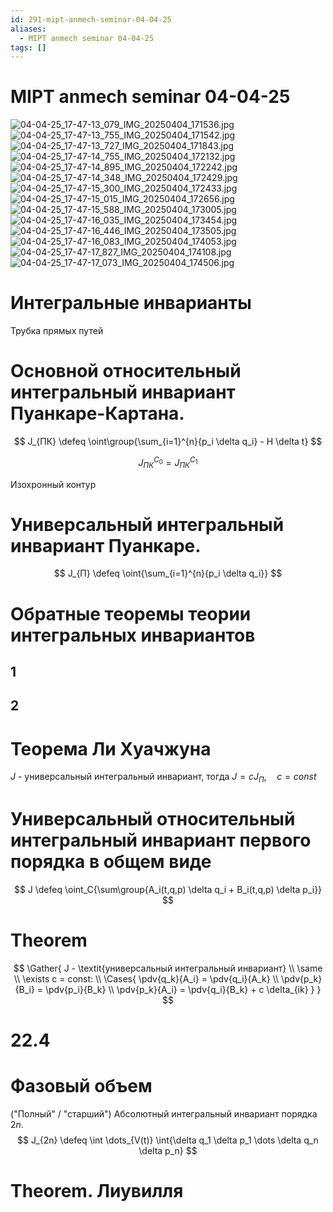 ```yaml
---
id: 291-mipt-anmech-seminar-04-04-25
aliases:
  - MIPT anmech seminar 04-04-25
tags: []
---
```


# MIPT anmech seminar 04-04-25
![04-04-25_17-47-13_079_IMG_20250404_171536.jpg](assets/imgs/04-04-25_17-47-13_079_IMG_20250404_171536.jpg)
![04-04-25_17-47-13_755_IMG_20250404_171542.jpg](assets/imgs/04-04-25_17-47-13_755_IMG_20250404_171542.jpg)
![04-04-25_17-47-13_727_IMG_20250404_171843.jpg](assets/imgs/04-04-25_17-47-13_727_IMG_20250404_171843.jpg)
![04-04-25_17-47-14_755_IMG_20250404_172132.jpg](assets/imgs/04-04-25_17-47-14_755_IMG_20250404_172132.jpg)
![04-04-25_17-47-14_895_IMG_20250404_172242.jpg](assets/imgs/04-04-25_17-47-14_895_IMG_20250404_172242.jpg)
![04-04-25_17-47-14_348_IMG_20250404_172429.jpg](assets/imgs/04-04-25_17-47-14_348_IMG_20250404_172429.jpg)
![04-04-25_17-47-15_300_IMG_20250404_172433.jpg](assets/imgs/04-04-25_17-47-15_300_IMG_20250404_172433.jpg)
![04-04-25_17-47-15_015_IMG_20250404_172656.jpg](assets/imgs/04-04-25_17-47-15_015_IMG_20250404_172656.jpg)
![04-04-25_17-47-15_588_IMG_20250404_173005.jpg](assets/imgs/04-04-25_17-47-15_588_IMG_20250404_173005.jpg)
![04-04-25_17-47-16_035_IMG_20250404_173454.jpg](assets/imgs/04-04-25_17-47-16_035_IMG_20250404_173454.jpg)
![04-04-25_17-47-16_446_IMG_20250404_173505.jpg](assets/imgs/04-04-25_17-47-16_446_IMG_20250404_173505.jpg)
![04-04-25_17-47-16_083_IMG_20250404_174053.jpg](assets/imgs/04-04-25_17-47-16_083_IMG_20250404_174053.jpg)
![04-04-25_17-47-17_827_IMG_20250404_174108.jpg](assets/imgs/04-04-25_17-47-17_827_IMG_20250404_174108.jpg)
![04-04-25_17-47-17_073_IMG_20250404_174506.jpg](assets/imgs/04-04-25_17-47-17_073_IMG_20250404_174506.jpg)

# Интегральные инварианты

Трубка прямых путей

# Основной относительный интегральный инвариант Пуанкаре-Картана.

$$
J_{ПК} \defeq \oint\group{\sum_{i=1}^{n}{p_i \delta q_i} - H \delta t}
$$

$$
J_{ПК}^{C_0} = J_{ПК}^{C_1}
$$

Изохронный контур

# Универсальный интегральный инвариант Пуанкаре.

$$
J_{П} \defeq \oint{\sum_{i=1}^{n}{p_i \delta q_i}}
$$

# Обратные теоремы теории интегральных инвариантов

## 1

## 2

# Теорема Ли Хуачжуна

$J$ - универсальный интегральный инвариант, тогда $J = c J_{П},\quad c = const$

# Универсальный относительный интегральный инвариант первого порядка в общем виде
$$
J \defeq \oint_C{\sum\group{A_i(t,q,p) \delta q_i + B_i(t,q,p) \delta p_i}}
$$

# Theorem

$$
\Gather{
J - \textit{универсальный интегральный инвариант} \\
\same \\
\exists c = const: \\
\Cases{
\pdv{q_k}{A_i} = \pdv{q_i}{A_k} \\
\pdv{p_k}{B_i} = \pdv{p_i}{B_k} \\
\pdv{p_k}{A_i} = \pdv{q_i}{B_k} + c \delta_{ik}
}
}
$$

# 22.4 

# Фазовый объем
("Полный" / "старший")
Абсолютный интегральный инвариант порядка $2n$. 
$$
J_{2n} \defeq \int \dots_{V(t)} \int{\delta q_1 \delta p_1 \dots \delta q_n \delta p_n}
$$

# Theorem. Лиувилля


